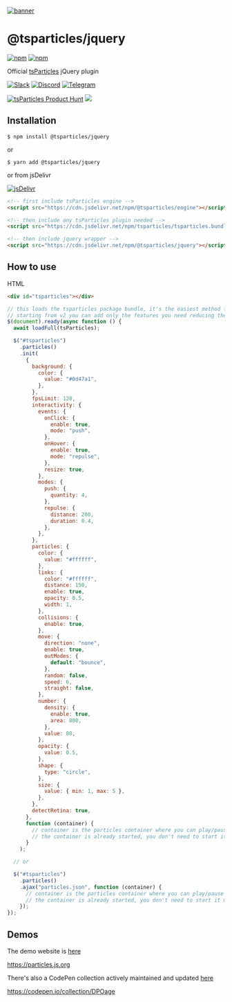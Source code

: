 [![banner](https://particles.js.org/images/banner3.png)](https://particles.js.org)

# @tsparticles/jquery

[![npm](https://img.shields.io/npm/v/@tsparticles/jquery)](https://www.npmjs.com/package/@tsparticles/jquery) [![npm](https://img.shields.io/npm/dm/@tsparticles/jquery)](https://www.npmjs.com/package/@tsparticles/jquery)

Official [tsParticles](https://github.com/matteobruni/tsparticles) jQuery plugin

[![Slack](https://particles.js.org/images/slack.png)](https://join.slack.com/t/tsparticles/shared_invite/enQtOTcxNTQxNjQ4NzkxLWE2MTZhZWExMWRmOWI5MTMxNjczOGE1Yjk0MjViYjdkYTUzODM3OTc5MGQ5MjFlODc4MzE0N2Q1OWQxZDc1YzI) [![Discord](https://particles.js.org/images/discord.png)](https://discord.gg/hACwv45Hme) [![Telegram](https://particles.js.org/images/telegram.png)](https://t.me/tsparticles)

[![tsParticles Product Hunt](https://api.producthunt.com/widgets/embed-image/v1/featured.svg?post_id=186113&theme=light)](https://www.producthunt.com/posts/tsparticles?utm_source=badge-featured&utm_medium=badge&utm_souce=badge-tsparticles") <a href="https://www.buymeacoffee.com/matteobruni"><img src="https://img.buymeacoffee.com/button-api/?text=Buy me a beer&emoji=🍺&slug=matteobruni&button_colour=5F7FFF&font_colour=ffffff&font_family=Arial&outline_colour=000000&coffee_colour=FFDD00"></a>

## Installation

```shell
$ npm install @tsparticles/jquery
```

or

```shell
$ yarn add @tsparticles/jquery
```

or from jsDelivr

[![jsDelivr](https://data.jsdelivr.com/v1/package/npm/@tsparticles/jquery/badge)](https://www.jsdelivr.com/package/npm/@tsparticles/jquery)

```html
<!-- first include tsParticles engine -->
<script src="https://cdn.jsdelivr.net/npm/@tsparticles/engine"></script>

<!-- then include any tsParticles plugin needed -->
<script src="https://cdn.jsdelivr.net/npm/tsparticles/tsparticles.bundle.min.js"></script>

<!-- then include jquery wrapper -->
<script src="https://cdn.jsdelivr.net/npm/@tsparticles/jquery"></script>
```

## How to use

HTML

```html
<div id="tsparticles"></div>
```

```javascript
// this loads the tsparticles package bundle, it's the easiest method for getting everything ready
// starting from v2 you can add only the features you need reducing the bundle size
$(document).ready(async function () {
  await loadFull(tsParticles);

  $("#tsparticles")
    .particles()
    .init(
      {
        background: {
          color: {
            value: "#0d47a1",
          },
        },
        fpsLimit: 120,
        interactivity: {
          events: {
            onClick: {
              enable: true,
              mode: "push",
            },
            onHover: {
              enable: true,
              mode: "repulse",
            },
            resize: true,
          },
          modes: {
            push: {
              quantity: 4,
            },
            repulse: {
              distance: 200,
              duration: 0.4,
            },
          },
        },
        particles: {
          color: {
            value: "#ffffff",
          },
          links: {
            color: "#ffffff",
            distance: 150,
            enable: true,
            opacity: 0.5,
            width: 1,
          },
          collisions: {
            enable: true,
          },
          move: {
            direction: "none",
            enable: true,
            outModes: {
              default: "bounce",
            },
            random: false,
            speed: 6,
            straight: false,
          },
          number: {
            density: {
              enable: true,
              area: 800,
            },
            value: 80,
          },
          opacity: {
            value: 0.5,
          },
          shape: {
            type: "circle",
          },
          size: {
            value: { min: 1, max: 5 },
          },
        },
        detectRetina: true,
      },
      function (container) {
        // container is the particles container where you can play/pause or stop/start.
        // the container is already started, you don't need to start it manually.
      }
    );

  // or

  $("#tsparticles")
    .particles()
    .ajax("particles.json", function (container) {
      // container is the particles container where you can play/pause or stop/start.
      // the container is already started, you don't need to start it manually.
    });
});
```

## Demos

The demo website is [here](https://particles.js.org)

<https://particles.js.org>

There's also a CodePen collection actively maintained and updated [here](https://codepen.io/collection/DPOage)

<https://codepen.io/collection/DPOage>
